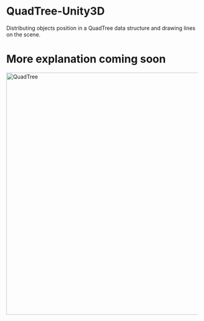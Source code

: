 # QuadTree-Unity3D
Distributing objects position in a QuadTree data structure and drawing lines on the scene.
<h1>More explanation coming soon</h1>
<img width="637" alt="QuadTree" src="https://user-images.githubusercontent.com/25881325/57713092-160fe300-7672-11e9-9726-53ddca5a3b1b.png">
